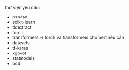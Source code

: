 thư viện yêu cầu: 
- pandas
- scikit-learn
- tldextract
- torch
- transformers
-> torch và transformers cho bert nếu cần
- datasets
- tf-keras
- xgboot
- statmodels
- bs4